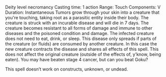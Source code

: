 Deity level necromancy
Casting time: 1 action
Range: Touch
Components: V
Duration: Instantaneous
Tumors grow through your skin into a creature that you're touching, taking root as a parasitic entity inside their body. The creature is struck with an incurable disease and will die in 7 days. The creature becomes resistant to all forms of damage and immune to other diseases and the poisoned condition and damage. The infected creature does not need to eat, drink, or sleep. This disease only spreads if parts of the creature (or fluids) are consumed by another creature. In this case the new creature contracts the disease and shares all effects of this spell. This does not affect the original creature (outside of the effects of, y’know, being eaten). You may have beaten stage 4 cancer, but can you beat Goku?

This spell doesn’t work on constructs, unknown, or undead.